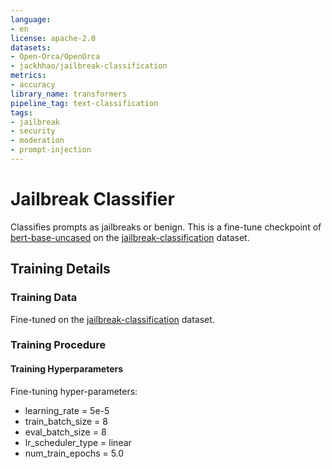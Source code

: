 ```yaml
---
language:
- en
license: apache-2.0
datasets:
- Open-Orca/OpenOrca
- jackhhao/jailbreak-classification
metrics:
- accuracy
library_name: transformers
pipeline_tag: text-classification
tags:
- jailbreak
- security
- moderation
- prompt-injection
---
```


# Jailbreak Classifier

Classifies prompts as jailbreaks or benign. This is a fine-tune checkpoint of [bert-base-uncased](https://huggingface.co/bert-base-uncased) on the [jailbreak-classification](https://huggingface.co/datasets/jackhhao/jailbreak-classification) dataset.

## Training Details

### Training Data

Fine-tuned on the [jailbreak-classification](https://huggingface.co/datasets/jackhhao/jailbreak-classification) dataset.

### Training Procedure 

#### Training Hyperparameters

Fine-tuning hyper-parameters:
- learning_rate = 5e-5
- train_batch_size = 8
- eval_batch_size = 8
- lr_scheduler_type = linear
- num_train_epochs = 5.0